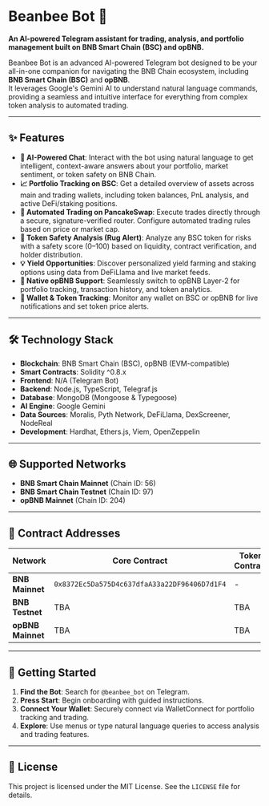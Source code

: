 # Beanbee Bot 🤖

**An AI-powered Telegram assistant for trading, analysis, and portfolio management built on BNB Smart Chain (BSC) and opBNB.**

Beanbee Bot is an advanced AI-powered Telegram bot designed to be your all-in-one companion for navigating the BNB Chain ecosystem, including **BNB Smart Chain (BSC)** and **opBNB**.  
It leverages Google's Gemini AI to understand natural language commands, providing a seamless and intuitive interface for everything from complex token analysis to automated trading.

---

## ✨ Features

- **🧠 AI-Powered Chat**: Interact with the bot using natural language to get intelligent, context-aware answers about your portfolio, market sentiment, or token safety on BNB Chain.
- **📈 Portfolio Tracking on BSC**: Get a detailed overview of assets across main and trading wallets, including token balances, PnL analysis, and active DeFi/staking positions.
- **🚀 Automated Trading on PancakeSwap**: Execute trades directly through a secure, signature-verified router. Configure automated trading rules based on price or market cap.
- **🚨 Token Safety Analysis (Rug Alert)**: Analyze any BSC token for risks with a safety score (0–100) based on liquidity, contract verification, and holder distribution.
- **💡 Yield Opportunities**: Discover personalized yield farming and staking options using data from DeFiLlama and live market feeds.
- **🔗 Native opBNB Support**: Seamlessly switch to opBNB Layer-2 for portfolio tracking, transaction history, and token analytics.
- **🎯 Wallet & Token Tracking**: Monitor any wallet on BSC or opBNB for live notifications and set token price alerts.

---

## 🛠 Technology Stack

- **Blockchain**: BNB Smart Chain (BSC), opBNB (EVM-compatible)
- **Smart Contracts**: Solidity ^0.8.x
- **Frontend**: N/A (Telegram Bot)
- **Backend**: Node.js, TypeScript, Telegraf.js
- **Database**: MongoDB (Mongoose & Typegoose)
- **AI Engine**: Google Gemini
- **Data Sources**: Moralis, Pyth Network, DeFiLlama, DexScreener, NodeReal
- **Development**: Hardhat, Ethers.js, Viem, OpenZeppelin

---

## 🌐 Supported Networks

- **BNB Smart Chain Mainnet** (Chain ID: 56)  
- **BNB Smart Chain Testnet** (Chain ID: 97)  
- **opBNB Mainnet** (Chain ID: 204)  

---

## 📜 Contract Addresses

| Network          | Core Contract                           | Token Contract | Router / Governance |
|------------------|-----------------------------------------|----------------|---------------------|
| **BNB Mainnet**  | `0x8372Ec5Da575D4c637dfaA33a22DF96406D7d1F4` | -              | Secure Router       |
| **BNB Testnet**  | TBA                                     | TBA            | TBA                 |
| **opBNB Mainnet**| TBA                                     | TBA            | TBA                 |

---

## 🚀 Getting Started

1. **Find the Bot**: Search for `@beanbee_bot` on Telegram.  
2. **Press Start**: Begin onboarding with guided instructions.  
3. **Connect Your Wallet**: Securely connect via WalletConnect for portfolio tracking and trading.  
4. **Explore**: Use menus or type natural language queries to access analysis and trading features.  

---

## 📄 License

This project is licensed under the MIT License. See the `LICENSE` file for details.
